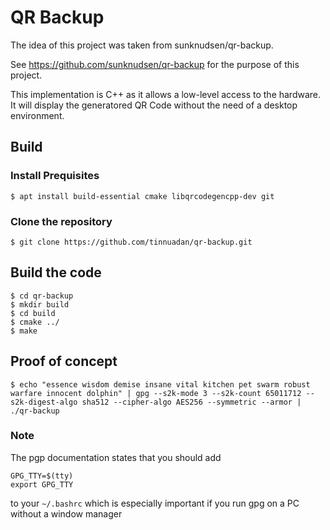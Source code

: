 # QR Backup

The idea of this project was taken from sunknudsen/qr-backup.

See https://github.com/sunknudsen/qr-backup for the purpose of this project.

This implementation is C++ as it allows a low-level access to the hardware. It will display the generatored QR Code without the need of a desktop environment.

## Build
### Install Prequisites 
```
$ apt install build-essential cmake libqrcodegencpp-dev git
```

### Clone the repository
```
$ git clone https://github.com/tinnuadan/qr-backup.git
```
## Build the code
```
$ cd qr-backup
$ mkdir build
$ cd build
$ cmake ../
$ make
```
## Proof of concept
```
$ echo "essence wisdom demise insane vital kitchen pet swarm robust warfare innocent dolphin" | gpg --s2k-mode 3 --s2k-count 65011712 --s2k-digest-algo sha512 --cipher-algo AES256 --symmetric --armor | ./qr-backup
```
### Note
The pgp documentation states that you should add
```
GPG_TTY=$(tty)
export GPG_TTY
```
to your `~/.bashrc` which is especially important if you run gpg on a PC without a window manager